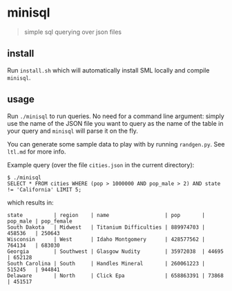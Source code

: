 # minisql
> simple sql querying over json files

## install
Run `install.sh` which will automatically install SML locally and compile `minisql`.

## usage 
Run `./minisql` to run queries. No need for a command line argument: simply use the name of the JSON file you want to query as the name of the table in your query and `minisql` will parse it on the fly.

You can generate some sample data to play with by running `randgen.py`. See `ltl.md` for more info.

Example query (over the file `cities.json` in the current directory):
```
$ ./minisql
SELECT * FROM cities WHERE (pop > 1000000 AND pop_male > 2) AND state != 'California' LIMIT 5;
```
which results in:
```
state          | region    | name                  | pop       | pop_male | pop_female
South Dakota   | Midwest   | Titanium Difficulties | 889974703 | 458536   | 250643    
Wisconsin      | West      | Idaho Montgomery      | 428577562 | 764134   | 683030    
Georgia        | Southwest | Glasgow Nudity        | 35972038  | 44695    | 652128    
South Carolina | South     | Handles Mineral       | 260061223 | 515245   | 944841    
Delaware       | North     | Click Epa             | 658863391 | 73868    | 451517    
```
